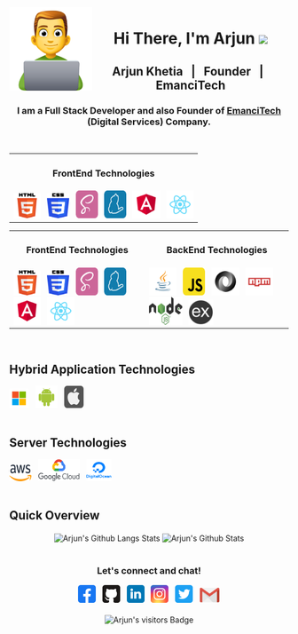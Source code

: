 <img src="https://github.com/arjunkhetia/arjunkhetia/blob/master/images/developer.png" align="left" width="150" height="150">
<div align="center">
   <h1>Hi There, I'm Arjun  <img src="https://media.giphy.com/media/hvRJCLFzcasrR4ia7z/giphy.gif" width="25px"> </h1>
</div>
<div align="center">
   <h2> Arjun Khetia &nbsp; | &nbsp; Founder &nbsp; | &nbsp; EmanciTech </h2>
   <h3>
      I am a Full Stack Developer and also Founder of 
      <span>
         <a href="http://www.emancitech.com">EmanciTech</a>
      </span> 
      (Digital Services) Company.
   </h3>
</div>
<br />
<div align="center">
   <table border="0">
   <tr>
      <td align="center"><h3>FrontEnd Technologies</h3></td>
   </tr>
   <tr>
      <td>
         <img raw=true height="45" width="50" src="https://github.com/arjunkhetia/arjunkhetia/blob/master/images/html.png">
         &nbsp;
         <img raw=true height="45" width="40" src="https://github.com/arjunkhetia/arjunkhetia/blob/master/images/css.png">
         &nbsp;
         <img raw=true height="50" width="40" src="https://github.com/arjunkhetia/arjunkhetia/blob/master/images/sass.svg">
         &nbsp;
         <img raw=true height="50" width="40" src="https://github.com/arjunkhetia/arjunkhetia/blob/master/images/yarn.svg">
         &nbsp;
         <img raw=true height="50" width="50" src="https://github.com/arjunkhetia/arjunkhetia/blob/master/images/angular.svg">
         &nbsp;
         <img raw=true height="50" width="50" src="https://github.com/arjunkhetia/arjunkhetia/blob/master/images/react.svg">
      </td>
   </tr>
   </table>
</div>
<table border="0" width="100%">
 <tr>
    <td align="center"><h3>FrontEnd Technologies</h3></td>
    <td align="center"><h3>BackEnd Technologies</h3></td>
 </tr>
 <tr>
    <td>
      <img raw=true height="45" width="50" src="https://github.com/arjunkhetia/arjunkhetia/blob/master/images/html.png">
      &nbsp;
      <img raw=true height="45" width="40" src="https://github.com/arjunkhetia/arjunkhetia/blob/master/images/css.png">
      &nbsp;
      <img raw=true height="50" width="40" src="https://github.com/arjunkhetia/arjunkhetia/blob/master/images/sass.svg">
      &nbsp;
      <img raw=true height="50" width="40" src="https://github.com/arjunkhetia/arjunkhetia/blob/master/images/yarn.svg">
      &nbsp;
      <img raw=true height="50" width="50" src="https://github.com/arjunkhetia/arjunkhetia/blob/master/images/angular.svg">
      &nbsp;
      <img raw=true height="50" width="50" src="https://github.com/arjunkhetia/arjunkhetia/blob/master/images/react.svg">
    </td>
    <td>
      <img raw=true height="50" width="50" src="https://github.com/arjunkhetia/arjunkhetia/blob/master/images/java.svg">
      &nbsp;
      <img raw=true height="50" width="40" src="https://github.com/arjunkhetia/arjunkhetia/blob/master/images/javascript.svg">
      &nbsp;
      <img raw=true height="50" width="50" src="https://github.com/arjunkhetia/arjunkhetia/blob/master/images/json.svg">
      &nbsp;
      <img raw=true height="50" width="50" src="https://github.com/arjunkhetia/arjunkhetia/blob/master/images/npm.svg">
      &nbsp;
      <img raw=true height="50" width="60" src="https://github.com/arjunkhetia/arjunkhetia/blob/master/images/nodejs.png">
      &nbsp;
      <img raw=true height="45" width="45" src="https://github.com/arjunkhetia/arjunkhetia/blob/master/images/expressjs.png">
    </td>
 </tr>
</table>
<br />
<div align="left">
   <h2> Hybrid Application Technologies </h2>
   <img raw=true height="35" width="35" src="https://github.com/arjunkhetia/arjunkhetia/blob/master/images/windows.svg">
   &nbsp;
   <img raw=true height="40" width="40" src="https://github.com/arjunkhetia/arjunkhetia/blob/master/images/android.svg">
   &nbsp;
   <img raw=true height="40" width="35" src="https://github.com/arjunkhetia/arjunkhetia/blob/master/images/apple.svg">
</div>
<br />
<div align="left">
   <h2> Server Technologies </h2>
   <img raw=true height="30" width="40" src="https://github.com/arjunkhetia/arjunkhetia/blob/master/images/aws.png">
   &nbsp;
   <img raw=true height="40" width="75" src="https://github.com/arjunkhetia/arjunkhetia/blob/master/images/google.png">
   &nbsp;
   <img raw=true height="40" width="45" src="https://github.com/arjunkhetia/arjunkhetia/blob/master/images/digitalocean.png">
</div>
<br />
<div align="left">
   <h2> Quick Overview </h2>
</div>
<div align="center">
   <img src="https://github-readme-stats.vercel.app/api/top-langs/?username=arjunkhetia&langs_count=10&layout=compact" align="center" alt="Arjun's Github Langs Stats" />
   <img src="https://github-readme-stats.vercel.app/api?username=arjunkhetia&show_icons=true" align="center" alt="Arjun's Github Stats" />
</div>
<br />
<div align="center">
   <h3>Let's connect and chat!</h3>
   <a href="https://www.facebook.com/arjunkhetia"><img raw=true height="32" width="32" src="https://github.com/arjunkhetia/arjunkhetia/blob/master/images/facebook.svg"></a>
   &nbsp;
   <a href="https://github.com/arjunkhetia"><img height="32" width="32" src="https://github.com/arjunkhetia/arjunkhetia/blob/master/images/github.svg"></a>
   &nbsp;
   <a href="https://www.linkedin.com/in/arjun-khetia-32527a54/"><img height="32" width="32" src="https://github.com/arjunkhetia/arjunkhetia/blob/master/images/linkedin.svg"></a>
   &nbsp;
   <a href="https://www.instagram.com/arjunkhetia/"><img height="32" width="32" src="https://github.com/arjunkhetia/arjunkhetia/blob/master/images/instagram.svg"></a>
   &nbsp;
   <a href="https://twitter.com/arjunkhetia"><img height="32" width="32" src="https://github.com/arjunkhetia/arjunkhetia/blob/master/images/twitter.svg"></a>
   &nbsp;
   <a href="mailto:arjunkhetia@gmail.com"><img width="37" src="https://github.com/arjunkhetia/arjunkhetia/blob/master/images/gmail.png"></a>
</div>
<br />
<div align="center">
   <img src="https://visitor-badge.glitch.me/badge?page_id=arjunkhetia" align="center" alt="Arjun's visitors Badge" />
</div>
